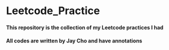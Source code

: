 # Leetcode_Practice
#### This repository is the collection of my Leetcode practices I had
#### All codes are written by Jay Cho and have annotations
